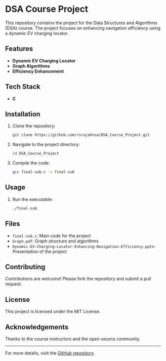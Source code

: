 # DSA Course Project

This repository contains the project for the Data Structures and Algorithms (DSA) course. The project focuses on enhancing navigation efficiency using a dynamic EV charging locator.

## Features

- **Dynamic EV Charging Locator**
- **Graph Algorithms**
- **Efficiency Enhancement**

## Tech Stack

- **C**

## Installation

1. Clone the repository:
    ```bash
    git clone https://github.com/rsrajahnsa/DSA_Course_Project.git
    ```
2. Navigate to the project directory:
    ```bash
    cd DSA_Course_Project
    ```
3. Compile the code:
    ```bash
    gcc final-sub.c -o final-sub
    ```

## Usage

1. Run the executable:
    ```bash
    ./final-sub
    ```

## Files

- `final-sub.c`: Main code for the project
- `Graph.pdf`: Graph structure and algorithms
- `Dynamic-EV-Charging-Locator-Enhancing-Navigation-Efficiency.pptx`: Presentation of the project

## Contributing

Contributions are welcome! Please fork the repository and submit a pull request.

## License

This project is licensed under the MIT License.

## Acknowledgements

Thanks to the course instructors and the open-source community.

---

For more details, visit the [GitHub repository](https://github.com/rsrajahnsa/DSA_Course_Project).
